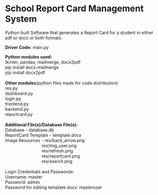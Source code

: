 # School Report Card Management System
Python built Software that generates a Report Card for a student in either pdf or docx or both formats.

<b>Driver Code:</b> main.py

<b>Python modules used:</b><br>
tkinter, pandas, mailmerge, docx2pdf<br>
pip install docx-mailmerge<br>
pip install docx2pdf
<br>
<br><b>Other modules</b>(python files made for code distribution):<br>
res.py<br>dashboard.py<br>login.py<br>frontend.py<br>backend.py<br>reportcard.py<br>
<br>
<b>Additional File(s)/Database File(s):</b><br>
Database - database.db<br>
ReportCard Template - template.docx<br>
Image Resources - res/back_arrow.png<br>
&emsp;&emsp;&emsp;&emsp;&emsp;&emsp;&emsp;&emsp;&ensp;res/img_user.png<br>
&emsp;&emsp;&emsp;&emsp;&emsp;&emsp;&emsp;&emsp;&ensp;res/refresh.png<br>
&emsp;&emsp;&emsp;&emsp;&emsp;&emsp;&emsp;&emsp;&ensp;res/reportcard.png<br>
&emsp;&emsp;&emsp;&emsp;&emsp;&emsp;&emsp;&emsp;&ensp;res/search.png<br>
<br>
Login Credentials and Passwords:<br>
Username: master<br>
Password: admin<br>
Password for editing template.docx: masteruser<br>
